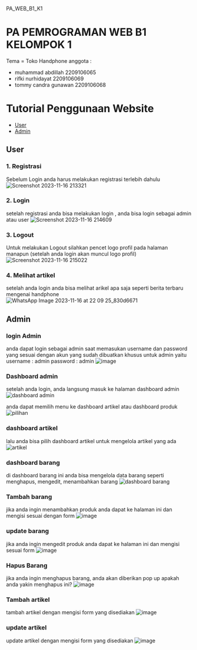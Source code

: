 PA_WEB_B1_K1

# PA PEMROGRAMAN WEB B1 KELOMPOK 1
Tema = Toko Handphone
anggota :
- muhammad abdillah 2209106065
- rifki nurhidayat 2209106069
- tommy candra gunawan 2209106068

# Tutorial Penggunaan Website
 - [User](#user)
 - [Admin](#admin)

## User

### 1. Registrasi
Sebelum Login anda harus melakukan registrasi terlebih dahulu
![Screenshot 2023-11-16 213321](https://github.com/aab-dii/PA_WEB_B1_K1/assets/145459928/8afeb0a5-c29f-4c1a-9e1f-44bd5359847f)


### 2. Login
setelah registrasi anda bisa melakukan login , anda bisa login sebagai admin atau user
![Screenshot 2023-11-16 214609](https://github.com/aab-dii/PA_WEB_B1_K1/assets/145459928/33669eb0-3daf-401a-8d73-c73eaa29669e)

### 3. Logout
Untuk melakukan Logout silahkan pencet logo profil pada halaman manapun (setelah anda login akan muncul logo profil)
![Screenshot 2023-11-16 215022](https://github.com/aab-dii/PA_WEB_B1_K1/assets/145459928/bf68bc2c-1c0d-4bde-8755-d89814ac531c)

### 4. Melihat artikel
setelah anda login anda bisa melihat arikel apa saja seperti berita terbaru mengenai handphone
![WhatsApp Image 2023-11-16 at 22 09 25_830d6671](https://github.com/aab-dii/PA_WEB_B1_K1/assets/145459928/d7b5bab9-7ca3-4dcb-a783-872892e21ce1)

## Admin

### login Admin
anda dapat login sebagai admin saat memasukan username dan password yang sesuai dengan akun yang sudah dibuatkan khusus untuk admin yaitu username : admin password : admin
![image](https://github.com/aab-dii/PA_WEB_B1_K1/assets/145459928/271c3cd6-28f8-4b36-9067-dfddcd291fb4)


### Dashboard admin
setelah anda login, anda langsung masuk ke halaman dashboard admin 
![dashboard admin](https://github.com/aab-dii/PA_WEB_B1_K1/assets/145459928/1c299079-cdff-40ff-9ec0-0e7ee6bce5ff)

anda dapat memilih menu ke dashboard artikel atau dashboard produk
![pilihan](https://github.com/aab-dii/PA_WEB_B1_K1/assets/145459928/a1d5fb34-227c-4981-b931-96e7a7463354)


### dashboard artikel
lalu anda bisa pilih dashboard artikel untuk mengelola artikel yang ada
![artikel](https://github.com/aab-dii/PA_WEB_B1_K1/assets/145459928/e19761b9-9a74-4da4-beb2-b0ad1a4057ae)


### dashboard barang
di dashboard barang ini  anda bisa mengelola data barang seperti menghapus, mengedit, menambahkan barang
![dashboard barang](https://github.com/aab-dii/PA_WEB_B1_K1/assets/145459928/c9f6d4d2-2a86-4ddf-8ece-9712d18b1bf5)

### Tambah barang
jika anda ingin menambahkan produk anda dapat ke halaman ini dan mengisi sesuai dengan form 
![image](https://github.com/aab-dii/PA_WEB_B1_K1/assets/145459928/6d440dcc-30e2-44aa-9911-7e6760eb8fed)

### update barang
jika anda ingin mengedit produk anda dapat ke halaman ini dan mengisi sesuai form
![image](https://github.com/aab-dii/PA_WEB_B1_K1/assets/145459928/af96a5e1-fbdc-4e2d-b171-082c6bd2ff7a)

### Hapus Barang
jika anda ingin menghapus barang, anda akan diberikan pop up apakah anda yakin menghapus ini?
![image](https://github.com/aab-dii/PA_WEB_B1_K1/assets/145459928/ff71f45d-dbcd-49f3-b853-0f08b07a25b2)

### Tambah artikel 
tambah artikel dengan mengisi form yang disediakan
![image](https://github.com/aab-dii/PA_WEB_B1_K1/assets/145459928/d7b14e44-1b09-4ffa-9940-6869a665b468)

### update artikel
update artikel dengan mengisi form yang disediakan
![image](https://github.com/aab-dii/PA_WEB_B1_K1/assets/145459928/a07741fa-d4c0-41b3-a78c-faf0027cad2e)
